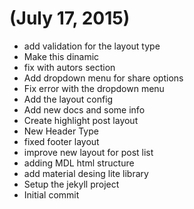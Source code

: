 # (July 17, 2015)
* add validation for the layout type
* Make this dinamic
* fix with autors section
* Add dropdown menu for share options
* Fix error with the dropdown menu
* Add the layout config
* Add new docs and some info
* Create highlight post layout
* New Header Type
* fixed footer layout
* improve new layout for post list
* adding MDL html structure
* add material desing lite library
* Setup the jekyll project
* Initial commit

